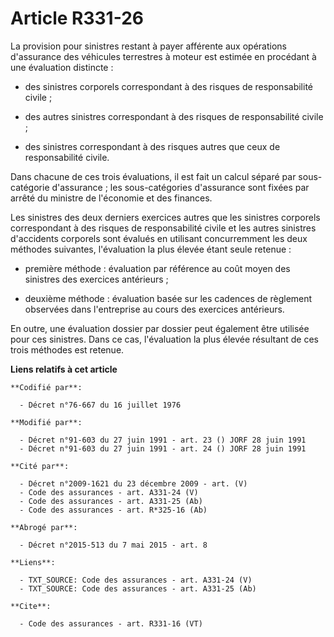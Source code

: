 # Article R331-26

La provision pour sinistres restant à payer afférente aux opérations d'assurance des véhicules terrestres à moteur est
estimée en procédant à une évaluation distincte :

- des sinistres corporels correspondant à des risques de responsabilité civile ;

- des autres sinistres correspondant à des risques de responsabilité civile ;

- des sinistres correspondant à des risques autres que ceux de responsabilité civile.

Dans chacune de ces trois évaluations, il est fait un calcul séparé par sous-catégorie d'assurance ; les sous-catégories
d'assurance sont fixées par arrêté du ministre de l'économie et des finances.

Les sinistres des deux derniers exercices autres que les sinistres corporels correspondant à des risques de responsabilité
civile et les autres sinistres d'accidents corporels sont évalués en utilisant concurremment les deux méthodes suivantes,
l'évaluation la plus élevée étant seule retenue :

- première méthode : évaluation par référence au coût moyen des sinistres des exercices antérieurs ;

- deuxième méthode : évaluation basée sur les cadences de règlement observées dans l'entreprise au cours des exercices
antérieurs.

En outre, une évaluation dossier par dossier peut également être utilisée pour ces sinistres. Dans ce cas, l'évaluation la
plus élevée résultant de ces trois méthodes est retenue.

**Liens relatifs à cet article**

	**Codifié par**:

	  - Décret n°76-667 du 16 juillet 1976

	**Modifié par**:

	  - Décret n°91-603 du 27 juin 1991 - art. 23 () JORF 28 juin 1991
	  - Décret n°91-603 du 27 juin 1991 - art. 24 () JORF 28 juin 1991

	**Cité par**:

	  - Décret n°2009-1621 du 23 décembre 2009 - art. (V)
	  - Code des assurances - art. A331-24 (V)
	  - Code des assurances - art. A331-25 (Ab)
	  - Code des assurances - art. R*325-16 (Ab)

	**Abrogé par**:

	  - Décret n°2015-513 du 7 mai 2015 - art. 8

	**Liens**:

	  - TXT_SOURCE: Code des assurances - art. A331-24 (V)
	  - TXT_SOURCE: Code des assurances - art. A331-25 (Ab)

	**Cite**:

	  - Code des assurances - art. R331-16 (VT)
